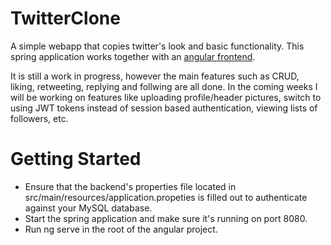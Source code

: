 # TwitterClone

A simple webapp that copies twitter's look and basic functionality. This spring application works together with an [angular frontend](https://github.com/AhmedNur/Twitter-Clone-Frontend).

It is still a work in progress, however the main features such as CRUD, liking, retweeting, replying and follwing are all done. In the coming weeks I will be working on features like uploading profile/header pictures, switch to using JWT tokens instead of session based authentication, viewing lists of followers, etc.

# Getting Started

* Ensure that the backend's properties file located in src/main/resources/application.propeties is filled out to authenticate against your MySQL database.
* Start the spring application and make sure it's running on port 8080.
* Run ng serve in the root of the angular project.
